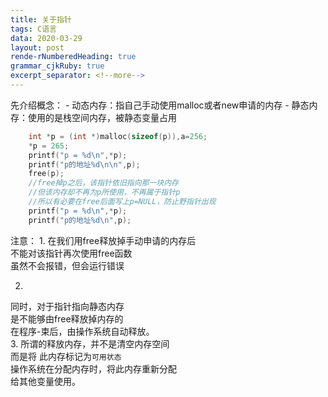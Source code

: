 ```yaml
---
title: 关于指针
tags: C语言
data: 2020-03-29
layout: post
rende-rNumberedHeading: true
grammar_cjkRuby: true
excerpt_separator: <!--more-->
---
```

<p align="center"></p>
<!--more-->
先介绍概念：
- 动态内存：指自己手动使用malloc或者new申请的内存       
- 静态内存：使用的是栈空间内存，被静态变量占用    

``` c
	int *p = (int *)malloc(sizeof(p)),a=256;
	*p = 265;
	printf("p = %d\n",*p);
	printf("p的地址%d\n\n",p);
	free(p);
	//free掉p之后，该指针依旧指向那一块内存
	//但该内存却不再为p所使用，不再属于指针p
	//所以有必要在free后面写上p=NULL，防止野指针出现
	printf("p = %d\n",*p);
	printf("p的地址%d\n",p);  
```
注意：
1. 
在我们用free释放掉手动申请的内存后       
不能对该指针再次使用free函数    
虽然不会报错，但会运行错误     

2. 
同时，对于指针指向静态内存     
是不能够由free释放掉内存的      
在程序-束后，由操作系统自动释放。   
3. 
所谓的释放内存，并不是清空内存空间   
而是将 此内存标记为`可用状态`   
操作系统在分配内存时，将此内存重新分配   
给其他变量使用。     
